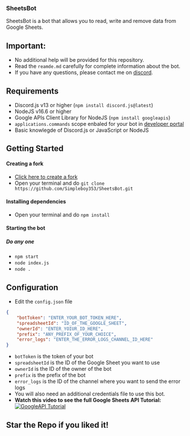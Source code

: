 <h3 text-align="center">SheetsBot</h3>
<p>
	SheetsBot is a bot that allows you to read, write and remove data from Google Sheets.
</p>

## Important:
- No additional help will be provided for this repository.
- Read the `reamde.md` carefully for complete information about the bot.
- If you have any questions, please contact me on [discord](https://discord.com/users/661501985517862972).

## Requirements
- Discord.js v13 or higher (`npm install discord.js@latest`)
- NodeJS v16.6 or higher
- Google APIs Client Library for NodeJS (`npm install googleapis`)
- `applications.commands` scope enbaled for your bot in [developer portal](https://discord.com/developers)
- Basic knowlegde of Discord.js or JavaScript or NodeJS

## Getting Started
#### Creating a fork
- [Click here to create a fork](https://github.com/Simpleboy353/SheetsBot)
- Open your terminal and do `git clone https://github.com/Simpleboy353/SheetsBot.git`

#### Installing dependencies
- Open your terminal and do `npm install`

#### Starting the bot
##### Do any one
- `npm start`
- `node index.js`
- `node .`

## Configuration
- Edit the `config.json` file
```json
{
	"botToken": "ENTER_YOUR_BOT_TOKEN_HERE",
	"spreadsheetId": "ID_OF_THE_GOOGLE_SHEET",
	"ownerId": "ENTER_YOIUR_ID_HERE",
	"prefix": "ANY_PREFIX_OF_YOUR_CHOICE",
	"error_logs": "ENTER_THE_ERROR_LOGS_CHANNEL_ID_HERE"
}
```
- `botToken` is the token of your bot
- `spreadsheetId` is the ID of the Google Sheet you want to use
- `ownerId` is the ID of the owner of the bot
- `prefix` is the prefix of the bot
- `error_logs` is the ID of the channel where you want to send the error logs
- You will also need an additional credentials file to use this bot.
- **Watch this video to see the full Google Sheets API Tutorial:**
[![GoogleAPI Tutorial](http://img.youtube.com/vi/PFJNJQCU_lo/0.jpg)](http://www.youtube.com/watch?v=PFJNJQCU_lo "MongoDB Tutorial")

## Star the Repo if you liked it!